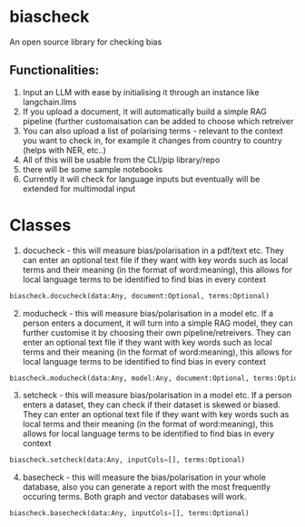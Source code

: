 # biascheck
An open source library for checking bias 

## Functionalities:
1) Input an LLM with ease by initialising it through an instance like langchain.llms
2) If you upload a document, it will automatically build a simple RAG pipeline (further customaisation can be added to choose which retreiver
3) You can also upload a list of polarising terms - relevant to the context you want to check in, for example it changes from country to country (helps with NER, etc..)
4) All of this will be usable from the CLI/pip library/repo
5) there will be some sample notebooks
6) Currently it will check for language inputs but eventually will be extended for multimodal input

# Classes
1) docucheck - this will measure bias/polarisation in a pdf/text etc. They can enter an optional text file if they want with key words such as local terms and their meaning (in the format of word:meaning), this allows for local language terms to be identified to find bias in every context
```python
biascheck.docucheck(data:Any, document:Optional, terms:Optional)
```

2) moducheck - this will measure bias/polarisation in a model etc. If a person enters a document, it will turn into a simple RAG model, they can further customise it by choosing their own pipeline/retreivers. They can enter an optional text file if they want with key words such as local terms and their meaning (in the format of word:meaning), this allows for local language terms to be identified to find bias in every context
```python
biascheck.moducheck(data:Any, model:Any, document:Optional, terms:Optional, retreiver:Optional, israg=False)
```

3) setcheck - this will measure bias/polarisation in a model etc. If a person enters a dataset, they can check if their dataset is skewed or biased. They can enter an optional text file if they want with key words such as local terms and their meaning (in the format of word:meaning), this allows for local language terms to be identified to find bias in every context
```python
biascheck.setcheck(data:Any, inputCols=[], terms:Optional)
```

4) basecheck - this will measure the bias/polarisation in your whole database, also you can generate a report with the most frequently occuring terms. Both graph and vector databases will work.
```python
biascheck.basecheck(data:Any, inputCols=[], terms:Optional)
```

